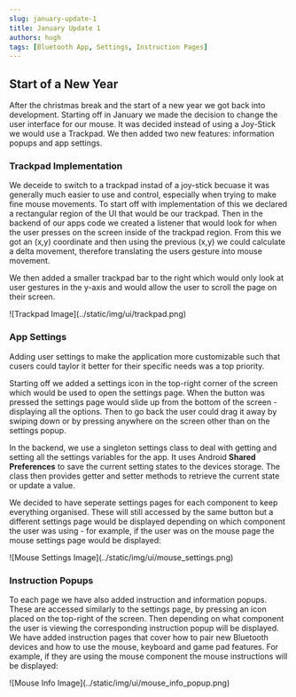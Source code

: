 ```yaml
---
slug: january-update-1
title: January Update 1
authors: hugh
tags: [Bluetooth App, Settings, Instruction Pages]
---
```


## Start of a New Year

After the christmas break and the start of a new year we got back into development. Starting off in January we made the decision to change the user interface for our mouse. It was decided instead of using a Joy-Stick we would use a Trackpad. We then added two new features: information popups and app settings.

### Trackpad Implementation

We deceide to switch to a trackpad instad of a joy-stick becuase it was generally much easier to use and control, especially when trying to make fine mouse movements. To start off with implementation of this we declared a rectangular region of the UI that would be our trackpad. Then in the backend of our apps code we created a listener that would look for when the user presses on the screen inside of the trackpad region. From this we got an (x,y) coordinate and then using the previous (x,y) we could calculate a delta movement, therefore translating the users gesture into mouse movement.

We then added a smaller trackpad bar to the right which would only look at user gestures in the y-axis and would allow the user to scroll the page on their screen.

<div class="img-center"> ![Trackpad Image](../static/img/ui/trackpad.png) </div>

### App Settings

Adding user settings to make the application more customizable such that cusers could taylor it better for their specific needs was a top priority.

Starting off we added a settings icon in the top-right corner of the screen which would be used to open the settings page. When the button was pressed the settings page would slide up from the bottom of the screen - displaying all the options. Then to go back the user could drag it away by swiping down or by pressing anywhere on the screen other than on the settings popup.

In the backend, we use a singleton settings class to deal with getting and setting all the settings variables for the app. It uses Android **Shared Preferences** to save the current setting states to the devices storage. The class then provides getter and setter methods to retrieve the current state or update a value.

We decided to have seperate settings pages for each component to keep everything organised. These will still accessed by the same button but a different settings page would be displayed depending on which component the user was using - for example, if the user was on the mouse page the mouse settings page would be displayed:

<div class="img-center"> ![Mouse Settings Image](../static/img/ui/mouse_settings.png) </div>

### Instruction Popups

To each page we have also added instruction and information popups. These are accessed similarly to the settings page, by pressing an icon placed on the top-right of the screen. Then depending on what component the user is viewing the corresponding instruction popup will be displayed. We have added instruction pages that cover how to pair new Bluetooth devices and how to use the mouse, keyboard and game pad features. For example, if they are using the mouse component the mouse instructions will be displayed:

<div class="img-center"> ![Mouse Info Image](../static/img/ui/mouse_info_popup.png) </div>
